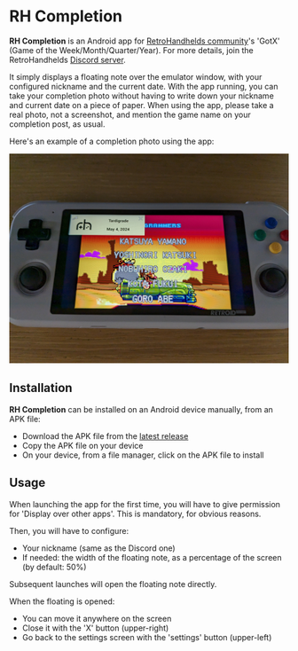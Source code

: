 # RH Completion

**RH Completion** is an Android app for [RetroHandhelds community](https://retrohandhelds.gg/)'s 'GotX' (Game of the Week/Month/Quarter/Year). For more details, join the RetroHandhelds [Discord server](https://retrohandhelds.link/Discord).

It simply displays a floating note over the emulator window, with your configured nickname and the current date. With the app running, you can take your completion photo without having to write down your nickname and current date on a piece of paper.
When using the app, please take a real photo, not a screenshot, and mention the game name on your completion post, as usual.

Here's an example of a completion photo using the app:

![Completion photo example](https://raw.githubusercontent.com/Tardigrade-nx/RHCompletion/main/completion_photo_example.png)

## Installation

**RH Completion** can be installed on an Android device manually, from an APK file:

- Download the APK file from the [latest release](https://github.com/Tardigrade-nx/RHCompletion/releases)
- Copy the APK file on your device
- On your device, from a file manager, click on the APK file to install

## Usage

When launching the app for the first time, you will have to give permission for 'Display over other apps'. This is mandatory, for obvious reasons.

Then, you will have to configure:
- Your nickname (same as the Discord one)
- If needed: the width of the floating note, as a percentage of the screen (by default: 50%)

Subsequent launches will open the floating note directly.

When the floating is opened:
- You can move it anywhere on the screen
- Close it with the 'X' button (upper-right)
- Go back to the settings screen with the 'settings' button (upper-left)
